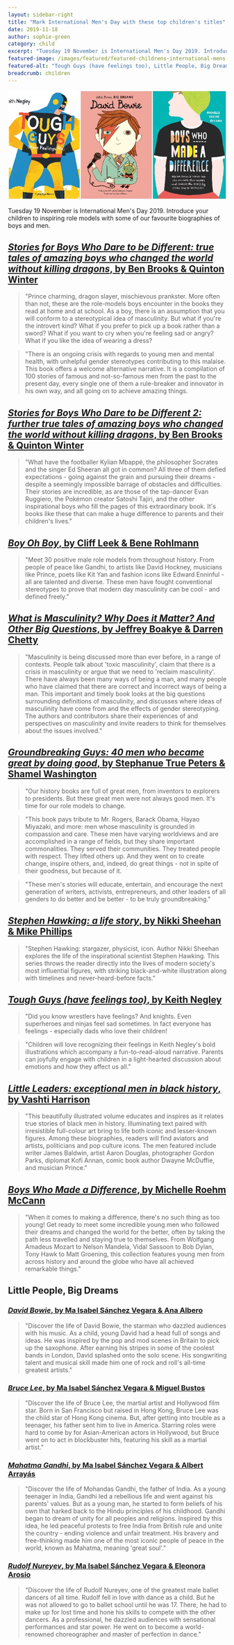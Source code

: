 ```yaml
---
layout: sidebar-right
title: "Mark International Men's Day with these top children's titles"
date: 2019-11-18
author: sophie-green
category: child
excerpt: "Tuesday 19 November is International Men's Day 2019. Introduce your children to inspiring role models with some of our favourite biographies of boys and men."
featured-image: /images/featured/featured-childrens-international-mens-day-2019.jpg
featured-alt: "Tough Guys (have feelings too), Little People, Big Dreams: David Bowie, Boys Who Made a Difference"
breadcrumb: children
---
```


![Tough Guys (have feelings too), Little People, Big Dreams: David Bowie, Boys Who Made a Difference](/images/featured/featured-childrens-international-mens-day-2019.jpg)

Tuesday 19 November is International Men's Day 2019. Introduce your children to inspiring role models with some of our favourite biographies of boys and men.

## [<cite>Stories for Boys Who Dare to be Different: true tales of amazing boys who changed the world without killing dragons</cite>, by Ben Brooks & Quinton Winter](https://suffolk.spydus.co.uk/cgi-bin/spydus.exe/ENQ/OPAC/BIBENQ?BRN=2348357)

> "Prince charming, dragon slayer, mischievous prankster. More often than not, these are the role-models boys encounter in the books they read at home and at school. As a boy, there is an assumption that you will conform to a stereotypical idea of masculinity. But what if you're the introvert kind? What if you prefer to pick up a book rather than a sword? What if you want to cry when you're feeling sad or angry? What if you like the idea of wearing a dress?

> "There is an ongoing crisis with regards to young men and mental health, with unhelpful gender stereotypes contributing to this malaise. This book offers a welcome alternative narrative. It is a compilation of 100 stories of famous and not-so-famous men from the past to the present day, every single one of them a rule-breaker and innovator in his own way, and all going on to achieve amazing things.

## [<cite>Stories for Boys Who Dare to be Different 2: further true tales of amazing boys who changed the world without killing dragons</cite>, by Ben Brooks & Quinton Winter](https://suffolk.spydus.co.uk/cgi-bin/spydus.exe/ENQ/OPAC/BIBENQ?BRN=2516684)

> "What have the footballer Kylian Mbappé, the philosopher Socrates and the singer Ed Sheeran all got in common? All three of them defied expectations - going against the grain and pursuing their dreams - despite a seemingly impossible barrage of obstacles and difficulties. Their stories are incredible, as are those of the tap-dancer Evan Ruggiero, the Pokémon creator Satoshi Tajiri, and the other inspirational boys who fill the pages of this extraordinary book. It's books like these that can make a huge difference to parents and their children's lives."

## [<cite>Boy Oh Boy</cite>, by Cliff Leek & Bene Rohlmann](https://suffolk.spydus.co.uk/cgi-bin/spydus.exe/ENQ/OPAC/BIBENQ?BRN=2537829)

> "Meet 30 positive male role models from throughout history. From people of peace like Gandhi, to artists like David Hockney, musicians like Prince, poets like Kit Yan and fashion icons like Edward Enninful - all are talented and diverse. These men have fought conventional stereotypes to prove that modern day masculinity can be cool - and defined freely."

## [<cite>What is Masculinity? Why Does it Matter? And Other Big Questions</cite>, by Jeffrey Boakye & Darren Chetty](https://suffolk.spydus.co.uk/cgi-bin/spydus.exe/ENQ/OPAC/BIBENQ?BRN=2563214)

> "Masculinity is being discussed more than ever before, in a range of contexts. People talk about 'toxic masculinity', claim that there is a crisis in masculinity or argue that we need to 'reclaim masculinity'. There have always been many ways of being a man, and many people who have claimed that there are correct and incorrect ways of being a man. This important and timely book looks at the big questions surrounding definitions of masculinity, and discusses where ideas of masculinity have come from and the effects of gender stereotyping. The authors and contributors share their experiences of and perspectives on masculinity and invite readers to think for themselves about the issues involved."

## [<cite>Groundbreaking Guys: 40 men who became great by doing good</cite>, by Stephanue True Peters & Shamel Washington](https://suffolk.spydus.co.uk/cgi-bin/spydus.exe/ENQ/OPAC/BIBENQ?BRN=2578713)

> "Our history books are full of great men, from inventors to explorers to presidents. But these great men were not always good men. It's time for our role models to change.

> "This book pays tribute to Mr. Rogers, Barack Obama, Hayao Miyazaki, and more: men whose masculinity is grounded in compassion and care. These men have varying worldviews and are accomplished in a range of fields, but they share important commonalities. They served their communities. They treated people with respect. They lifted others up. And they went on to create change, inspire others, and, indeed, do great things - not in spite of their goodness, but because of it.

> "These men's stories will educate, entertain, and encourage the next generation of writers, activists, entrepreneurs, and other leaders of all genders to do better and be better - to be truly groundbreaking."

## [<cite>Stephen Hawking: a life story</cite>, by Nikki Sheehan & Mike Phillips](https://suffolk.spydus.co.uk/cgi-bin/spydus.exe/ENQ/OPAC/BIBENQ?BRN=2594866)

> "Stephen Hawking: stargazer, physicist, icon. Author Nikki Sheehan explores the life of the inspirational scientist Stephen Hawking. This series throws the reader directly into the lives of modern society's most influential figures, with striking black-and-white illustration along with timelines and never-heard-before facts."

## [<cite>Tough Guys (have feelings too)</cite>, by Keith Negley](https://suffolk.spydus.co.uk/cgi-bin/spydus.exe/ENQ/OPAC/BIBENQ?BRN=2551318)

> "Did you know wrestlers have feelings? And knights. Even superheroes and ninjas feel sad sometimes. In fact everyone has feelings - especially dads who love their children!

> "Children will love recognizing their feelings in Keith Negley's bold illustrations which accompany a fun-to-read-aloud narrative. Parents can joyfully engage with children in a light-hearted discussion about emotions and how they affect us all."

## [<cite>Little Leaders: exceptional men in black history</cite>, by Vashti Harrison](https://suffolk.spydus.co.uk/cgi-bin/spydus.exe/ENQ/OPAC/BIBENQ?BRN=2637461)

> "This beautifully illustrated volume educates and inspires as it relates true stories of black men in history. Illuminating text paired with irresistible full-colour art bring to life both iconic and lesser-known figures. Among these biographies, readers will find aviators and artists, politicians and pop culture icons. The men featured include writer James Baldwin, artist Aaron Douglas, photographer Gordon Parks, diplomat Kofi Annan, comic book author Dwayne McDuffie, and musician Prince."

## [<cite>Boys Who Made a Difference</cite>, by Michelle Roehm McCann](https://suffolk.spydus.co.uk/cgi-bin/spydus.exe/ENQ/OPAC/BIBENQ?BRN=2451102)

> "When it comes to making a difference, there's no such thing as too young! Get ready to meet some incredible young men who followed their dreams and changed the world for the better, often by taking the path less travelled and staying true to themselves. From Wolfgang Amadeus Mozart to Nelson Mandela, Vidal Sassoon to Bob Dylan, Tony Hawk to Matt Groening, this collection features young men from across history and around the globe who have all achieved remarkable things."

## Little People, Big Dreams

### [<cite>David Bowie</cite>, by Ma Isabel Sánchez Vegara & Ana Albero](https://suffolk.spydus.co.uk/cgi-bin/spydus.exe/ENQ/OPAC/BIBENQ?BRN=2552990)

> "Discover the life of David Bowie, the starman who dazzled audiences with his music. As a child, young David had a head full of songs and ideas. He was inspired by the pop and mod scenes in Britain to pick up the saxophone. After earning his stripes in some of the coolest bands in London, David splashed onto the solo scene. His songwriting talent and musical skill made him one of rock and roll's all-time greatest artists."

### [<cite>Bruce Lee</cite>, by Ma Isabel Sánchez Vegara & Miguel Bustos](https://suffolk.spydus.co.uk/cgi-bin/spydus.exe/ENQ/OPAC/BIBENQ?BRN=2592720)

> "Discover the life of Bruce Lee, the martial artist and Hollywood film star. Born in San Francisco but raised in Hong Kong, Bruce Lee was the child star of Hong Kong cinema. But, after getting into trouble as a teenager, his father sent him to live in America. Starring roles were hard to come by for Asian-American actors in Hollywood, but Bruce went on to act in blockbuster hits, featuring his skill as a martial artist."

### [<cite>Mahatma Gandhi</cite>, by Ma Isabel Sánchez Vegara & Albert Arrayás](https://suffolk.spydus.co.uk/cgi-bin/spydus.exe/ENQ/OPAC/BIBENQ?BRN=2552989)

> "Discover the life of Mohandas Gandhi, the father of India. As a young teenager in India, Gandhi led a rebellious life and went against his parents' values. But as a young man, he started to form beliefs of his own that harked back to the Hindu principles of his childhood. Gandhi began to dream of unity for all peoples and religions. Inspired by this idea, he led peaceful protests to free India from British rule and unite the country - ending violence and unfair treatment. His bravery and free-thinking made him one of the most iconic people of peace in the world, known as Mahatma, meaning 'great soul'."

### [<cite>Rudolf Nureyev</cite>, by Ma Isabel Sánchez Vegara & Eleonora Arosio](https://suffolk.spydus.co.uk/cgi-bin/spydus.exe/ENQ/OPAC/BIBENQ?BRN=2592721)

> "Discover the life of Rudolf Nureyev, one of the greatest male ballet dancers of all time. Rudolf fell in love with dance as a child. But he was not allowed to go to ballet school until he was 17. There, he had to make up for lost time and hone his skills to compete with the other dancers. As a professional, he dazzled audiences with sensational performances and star power. He went on to become a world-renowned choreographer and master of perfection in dance."
